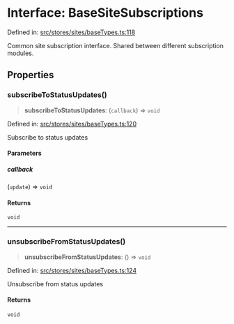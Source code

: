 # Interface: BaseSiteSubscriptions

Defined in: [src/stores/sites/baseTypes.ts:118](https://github.com/Nick2bad4u/Uptime-Watcher/blob/main/src/stores/sites/baseTypes.ts#L118)

Common site subscription interface. Shared between different subscription
modules.

## Properties

### subscribeToStatusUpdates()

> **subscribeToStatusUpdates**: (`callback`) => `void`

Defined in: [src/stores/sites/baseTypes.ts:120](https://github.com/Nick2bad4u/Uptime-Watcher/blob/main/src/stores/sites/baseTypes.ts#L120)

Subscribe to status updates

#### Parameters

##### callback

(`update`) => `void`

#### Returns

`void`

***

### unsubscribeFromStatusUpdates()

> **unsubscribeFromStatusUpdates**: () => `void`

Defined in: [src/stores/sites/baseTypes.ts:124](https://github.com/Nick2bad4u/Uptime-Watcher/blob/main/src/stores/sites/baseTypes.ts#L124)

Unsubscribe from status updates

#### Returns

`void`
